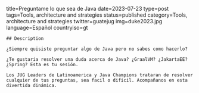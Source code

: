 title=Preguntame lo que sea de Java
date=2023-07-23
type=post
tags=Tools, architecture and strategies
status=published
category=Tools, architecture and strategies
twitter=guatejug
img=duke2023.jpg
language=Español
countryiso=gt
~~~~~~
## Description

¿Siempre quisiste preguntar algo de Java pero no sabes como hacerlo?

¿Te gustaria resolver una duda acerca de Java? ¿GraalVM? ¿JakartaEE? ¿Spring? Esta es tu sesión. 

Los JUG Leaders de Latinoamerica y Java Champions trataran de resolver cualquier de tus preguntas, sea facil o dificil. Acompañanos en esta divertida dinámica.
